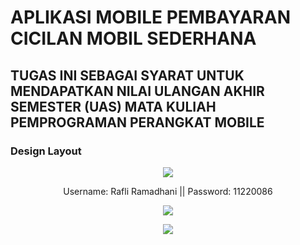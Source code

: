 # APLIKASI MOBILE PEMBAYARAN CICILAN MOBIL SEDERHANA
## TUGAS INI SEBAGAI SYARAT UNTUK MENDAPATKAN NILAI ULANGAN AKHIR SEMESTER (UAS) MATA KULIAH PEMPROGRAMAN PERANGKAT MOBILE

### Design Layout
<p align="center">
  <a href="https://www.linkpicture.com/view.php?img=LPic64ba7cf94c5771962083109"><img src="https://www.linkpicture.com/q/Screenshot_2023-07-21-19-37-34-22_e9fcf672160a903ba3bc6246c1f0b2ab.jpg" type="image"></a>
  <br />
  <p align="center">
  Username: Rafli Ramadhani ||
  Password: 11220086
    <br />

  <p align="center">
  <a href="https://www.linkpicture.com/view.php?img=LPic64ba7d7738c611978104195"><img src="https://www.linkpicture.com/q/Screenshot_2023-07-21-19-38-10-87_e9fcf672160a903ba3bc6246c1f0b2ab.jpg" type="image"></a>
  <br />

  <p align="center">
  <a href="https://www.linkpicture.com/view.php?img=LPic64ba7d7a3b977123924646"><img src="https://www.linkpicture.com/q/Screenshot_2023-07-21-19-38-16-22_e9fcf672160a903ba3bc6246c1f0b2ab.jpg" type="image"></a>
  <br />
